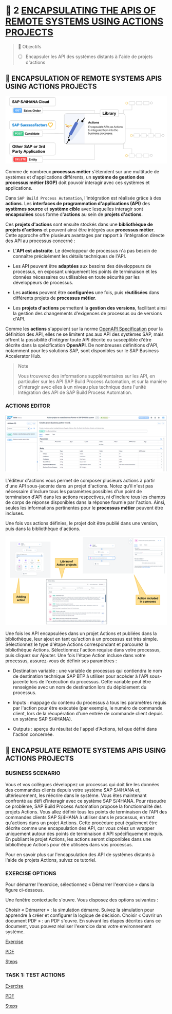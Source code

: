 # 🌸 2 [ENCAPSULATING THE APIS OF REMOTE SYSTEMS USING ACTIONS PROJECTS](https://learning.sap.com/learning-journeys/create-processes-and-automations-with-sap-build-process-automation/encapsulating-the-apis-of-remote-systems-using-actions-projects_d102638b-94d7-4c2e-9547-bb344e9aa9de)

> 🌺 Objectifs
>
> - [ ] Encapsuler les API des systèmes distants à l'aide de projets d'actions

## 🌸 ENCAPSULATION OF REMOTE SYSTEMS APIS USING ACTIONS PROJECTS

![](./assets/SPA400_01_U5L2_001.png)

Comme de nombreux **processus métier** s'étendent sur une multitude de systèmes et d'applications différents, un **système de gestion des processus métier (SGP)** doit pouvoir interagir avec ces systèmes et applications.

Dans `SAP Build Process Automation`, l'intégration est réalisée grâce à des **actions**. Les **interfaces de programmation d'applications (API)** des **systèmes source** et **système cible** avec lesquelles interagir sont **encapsulées** sous forme d'**actions** au sein de **projets d'actions**.

Ces **projets d'actions** sont ensuite stockés dans une **bibliothèque de projets d'actions** et peuvent ainsi être intégrés aux **processus métier**. Cette approche offre plusieurs avantages par rapport à l'intégration directe des API au processus concerné :

- L'**API est abstraite**. Le développeur de processus n'a pas besoin de connaître précisément les détails techniques de l'API.

- Les API peuvent être **adaptées** aux besoins des développeurs de processus, en exposant uniquement les points de terminaison et les données nécessaires ou utilisables en toute sécurité par les développeurs de processus.

- Les **actions** peuvent être **configurées** une fois, puis **réutilisées** dans différents projets de **processus métier**.

- Les **projets d'actions** permettent la **gestion des versions**, facilitant ainsi la gestion des changements d'exigences de processus ou de versions d'API.

Comme les **actions** s'appuient sur la norme [OpenAPI Specification](https://spec.openapis.org/oas/v3.1.0#openapi-specification) pour la définition des API, elles ne se limitent pas aux API des systèmes SAP, mais offrent la possibilité d'intégrer toute API décrite ou susceptible d'être décrite dans la spécification **OpenAPI**. De nombreuses définitions d'API, notamment pour les solutions SAP, sont disponibles sur le SAP Business Accelerator Hub.

> Note
>
> Vous trouverez des informations supplémentaires sur les API, en particulier sur les API SAP Build Process Automation, et sur la manière d'interagir avec elles à un niveau plus technique dans l'unité Intégration des API de SAP Build Process Automation.

### ACTIONS EDITOR

![](./assets/SPA400_01_U5L2_002.png)

L'éditeur d'actions vous permet de composer plusieurs actions à partir d'une API sous-jacente dans un projet d'actions. Notez qu'il n'est pas nécessaire d'inclure tous les paramètres possibles d'un point de terminaison d'API dans les actions respectives, ni d'inclure tous les champs de corps de réponse disponibles dans la réponse fournie par l'action. Ainsi, seules les informations pertinentes pour le **processus métier** peuvent être incluses.

Une fois vos actions définies, le projet doit être publié dans une version, puis dans la bibliothèque d'actions.

![](./assets/SPA400_01_U5L2_003.png)

Une fois les API encapsulées dans un projet Actions et publiées dans la bibliothèque, leur ajout en tant qu'action à un processus est très simple. Sélectionnez le type d'étape Actions correspondant et parcourez la bibliothèque Actions. Sélectionnez l'action requise dans votre processus, puis cliquez sur Ajouter. Une fois l'étape Action incluse dans votre processus, assurez-vous de définir ses paramètres :

- Destination variable : une variable de processus qui contiendra le nom de destination technique SAP BTP à utiliser pour accéder à l'API sous-jacente lors de l'exécution du processus. Cette variable peut être renseignée avec un nom de destination lors du déploiement du processus.

- Inputs : mappage du contenu du processus à tous les paramètres requis par l'action pour être exécutée (par exemple, le numéro de commande client, lors de la récupération d'une entrée de commande client depuis un système SAP S/4HANA).

- Outputs : aperçu du résultat de l'appel d'Actions, tel que défini dans l'action concernée.

## 🌸 ENCAPSULATE REMOTE SYSTEMS APIS USING ACTIONS PROJECTS

### BUSINESS SCENARIO

Vous et vos collègues développez un processus qui doit lire les données des commandes clients depuis votre système SAP S/4HANA et, ultérieurement, les réécrire dans le système. Vous êtes maintenant confronté au défi d'interagir avec ce système SAP S/4HANA. Pour résoudre ce problème, SAP Build Process Automation propose la fonctionnalité des projets Actions. Vous allez définir tous les points de terminaison de l'API des commandes clients SAP S/4HANA à utiliser dans le processus, en tant qu'actions dans un projet Actions. Cette procédure peut également être décrite comme une encapsulation des API, car vous créez un wrapper uniquement autour des points de terminaison d'API spécifiquement requis. En publiant le projet Actions, les actions seront disponibles dans une bibliothèque Actions pour être utilisées dans vos processus.

Pour en savoir plus sur l'encapsulation des API de systèmes distants à l'aide de projets Actions, suivez ce tutoriel.

### EXERCISE OPTIONS

Pour démarrer l'exercice, sélectionnez « Démarrer l'exercice » dans la figure ci-dessous.

Une fenêtre contextuelle s'ouvre. Vous disposez des options suivantes :

Choisir « Démarrer » : la simulation démarre. Suivez la simulation pour apprendre à créer et configurer la logique de décision.
Choisir « Ouvrir un document PDF » : un PDF s'ouvre. En suivant les étapes décrites dans ce document, vous pouvez réaliser l'exercice dans votre environnement système.

[Exercise](https://learnsap.enable-now.cloud.sap/pub/mmcp/index.html?show=project!PR_D68196BA5765FCA3:uebung)

[PDF](<./assets/hands_on%20(3).pdf>)

[Steps](https://learning.sap.com/learning-journeys/create-processes-and-automations-with-sap-build-process-automation/encapsulating-the-apis-of-remote-systems-using-actions-projects_d102638b-94d7-4c2e-9547-bb344e9aa9de)

### TASK 1: TEST ACTIONS

[Exercise](https://learnsap.enable-now.cloud.sap/pub/mmcp/index.html?show=project!PR_C561B8C0BB2490B2:uebung)

[PDF](<./assets/hands_on%20(4).pdf>)

[Steps](https://learning.sap.com/learning-journeys/create-processes-and-automations-with-sap-build-process-automation/encapsulating-the-apis-of-remote-systems-using-actions-projects_d102638b-94d7-4c2e-9547-bb344e9aa9de)
